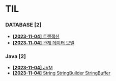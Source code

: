 # TIL
 
### DATABASE [2]
- [**[2023-11-04]**  트랜잭션](https://github.com/A-lass/TIL/blob/main/DATABASE/트랜잭션.md)
- [**[2023-11-04]**  관계 데이터 모델](https://github.com/A-lass/TIL/blob/main/DATABASE/관계_데이터_모델.md)
### Java [2]
- [**[2023-11-04]**  JVM](https://github.com/A-lass/TIL/blob/main/Java/JVM.md)
- [**[2023-11-04]**  String StringBuilder StringBuffer](https://github.com/A-lass/TIL/blob/main/Java/String_StringBuilder_StringBuffer.md)
